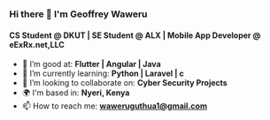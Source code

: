 ### Hi there 👋 I'm Geoffrey Waweru

#### CS Student @ DKUT | SE Student @ ALX | Mobile App Developer @ eExRx.net,LLC

- 🔭 I’m good at: **Flutter | Angular | Java** 
- 🌱  I’m currently learning: **Python | Laravel | c**
- 👯  I’m looking to collaborate on: **Cyber Security Projects**
- 🌍  I'm based in: **Nyeri, Kenya**
- 📫 How to reach me: **waweruguthua1@gmail.com**

<!--
**Weshy984/Weshy984** is a ✨ _special_ ✨ repository because its `README.md` (this file) appears on your GitHub profile.

Here are some ideas to get you started:

- 🔭 I’m currently working on ...
- 🌱 I’m currently learning ...
- 👯 I’m looking to collaborate on ...
- 🤔 I’m looking for help with ...
- 💬 Ask me about ...
- 📫 How to reach me: ...
- 😄 Pronouns: ...
- ⚡ Fun fact: ...
-->
